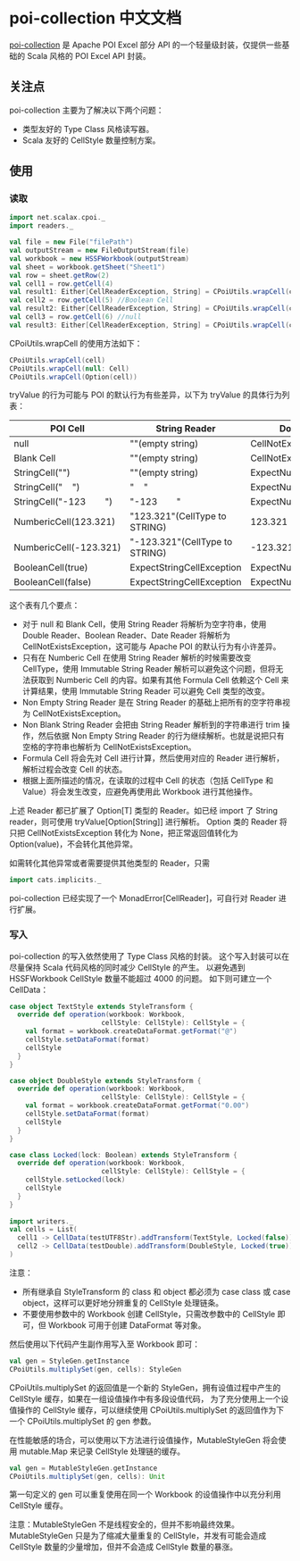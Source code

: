 # poi-collection 中文文档

[poi-collection](https://github.com/scalax/poi-collection) 是 Apache POI
Excel 部分 API 的一个轻量级封装，仅提供一些基础的 Scala 风格的 POI Excel API 封装。

## 关注点

poi-collection 主要为了解决以下两个问题：
* 类型友好的 Type Class 风格读写器。
* Scala 友好的 CellStyle 数量控制方案。

## 使用

### 读取

```scala
import net.scalax.cpoi._
import readers._

val file = new File("filePath")
val outputStream = new FileOutputStream(file)
val workbook = new HSSFWorkbook(outputStream)
val sheet = workbook.getSheet("Sheet1")
val row = sheet.getRow(2)
val cell1 = row.getCell(4)
val result1: Either[CellReaderException, String] = CPoiUtils.wrapCell(cell1).tryValue[String] //Right("Test")
val cell2 = row.getCell(5) //Boolean Cell
val result2: Either[CellReaderException, String] = CPoiUtils.wrapCell(cell2).tryValue[String] //Left(ExpectStringCellException)
val cell3 = row.getCell(6) //null
val result3: Either[CellReaderException, String] = CPoiUtils.wrapCell(cell3).tryValue[Option[Double]] //Right(None)
```

CPoiUtils.wrapCell 的使用方法如下：
```scala
CPoiUtils.wrapCell(cell)
CPoiUtils.wrapCell(null: Cell)
CPoiUtils.wrapCell(Option(cell))
```

tryValue 的行为可能与 POI 的默认行为有些差异，以下为 tryValue 的具体行为列表：

| POI Cell | String Reader | Double Reader | Boolean Reader | Date Reader | Immutable String Reader | Non Empty String Reader | Non Blank String Reader |
|-------|-------|-------|-------|-------|-------|-------|-------|
| null | ""(empty string) | CellNotExistsException | CellNotExistsException | CellNotExistsException | ""(empty string) | CellNotExistsException | CellNotExistsException |
| Blank Cell | ""(empty string) | CellNotExistsException | CellNotExistsException | CellNotExistsException | ""(empty string) | CellNotExistsException | CellNotExistsException |
| StringCell("") | ""(empty string) | ExpectNumericCellException | ExpectBooleanCellException | ExpectDateException | ""(empty string) | CellNotExistsException | CellNotExistsException |
| StringCell("&nbsp;&nbsp;&nbsp;&nbsp;") | "&nbsp;&nbsp;&nbsp;&nbsp;" | ExpectNumericCellException | ExpectBooleanCellException | ExpectDateException | "&nbsp;&nbsp;&nbsp;&nbsp;" | "&nbsp;&nbsp;&nbsp;&nbsp;" | CellNotExistsException |
| StringCell("-123&nbsp;&nbsp;&nbsp;&nbsp;&nbsp;&nbsp;&nbsp;&nbsp;") | "-123&nbsp;&nbsp;&nbsp;&nbsp;&nbsp;&nbsp;&nbsp;&nbsp;" | ExpectNumericCellException | ExpectBooleanCellException | ExpectDateException | "-123&nbsp;&nbsp;&nbsp;&nbsp;&nbsp;&nbsp;&nbsp;&nbsp;" | "-123&nbsp;&nbsp;&nbsp;&nbsp;&nbsp;&nbsp;&nbsp;&nbsp;" | "-123" |
| NumbericCell(123.321) | "123.321"(CellType to STRING) | 123.321 | ExpectBooleanCellException | Date(-2198535808600L) | ExpectStringCellException | "123.321"(CellType to STRING) | "123.321"(CellType to STRING) |
| NumbericCell(-123.321) | "-123.321"(CellType to STRING) | -123.321 | ExpectBooleanCellException | ExpectDateException | ExpectStringCellException | "-123.321"(CellType to STRING) | "-123.321"(CellType to STRING) |
| BooleanCell(true) | ExpectStringCellException | ExpectNumericCellException | true | ExpectDateException | ExpectStringCellException | ExpectStringCellException | ExpectStringCellException |
| BooleanCell(false) | ExpectStringCellException | ExpectNumericCellException | false | ExpectDateException | ExpectStringCellException | ExpectStringCellException | ExpectStringCellException |

这个表有几个要点：
* 对于 null 和 Blank Cell，使用 String Reader 将解析为空字符串，使用 Double Reader、Boolean Reader、Date Reader
将解析为 CellNotExistsException，这可能与 Apache POI 的默认行为有小许差异。
* 只有在 Numberic Cell 在使用 String Reader 解析的时候需要改变 CellType，使用 Immutable String Reader 解析可以避免这个问题，但将无法获取到
Numberic Cell 的内容。如果有其他 Formula Cell 依赖这个 Cell 来计算结果，使用 Immutable String Reader 可以避免 Cell 类型的改变。
* Non Empty String Reader 是在 String Reader 的基础上把所有的空字符串视为 CellNotExistsException。
* Non Blank String Reader 会把由 String Reader 解析到的字符串进行 trim 操作，然后依据 Non Empty String Reader 的行为继续解析。也就是说把只有空格的字符串也解析为 CellNotExistsException。
* Formula Cell 将会先对 Cell 进行计算，然后使用对应的 Reader 进行解析，解析过程会改变 Cell 的状态。
* 根据上面所描述的情况，在读取的过程中 Cell 的状态（包括 CellType 和 Value）将会发生改变，应避免再使用此 Workbook 进行其他操作。

上述 Reader 都已扩展了 Option[T] 类型的 Reader。如已经 import 了 String reader，则可使用 tryValue[Option[String]] 进行解析。
Option 类的 Reader 将只把 CellNotExistsException 转化为 None，把正常返回值转化为 Option(value)，不会转化其他异常。

如需转化其他异常或者需要提供其他类型的 Reader，只需
```scala
import cats.implicits._
```
poi-collection 已经实现了一个 MonadError[CellReader]，可自行对 Reader 进行扩展。

### 写入

poi-collection 的写入依然使用了 Type Class 风格的封装。
这个写入封装可以在尽量保持 Scala 代码风格的同时减少 CellStyle 的产生。
以避免遇到 HSSFWorkbook CellStyle 数量不能超过 4000 的问题。
如下则可建立一个 CellData：
```scala
case object TextStyle extends StyleTransform {
  override def operation(workbook: Workbook,
                       cellStyle: CellStyle): CellStyle = {
    val format = workbook.createDataFormat.getFormat("@")
    cellStyle.setDataFormat(format)
    cellStyle
  }
}

case object DoubleStyle extends StyleTransform {
  override def operation(workbook: Workbook,
                       cellStyle: CellStyle): CellStyle = {
    val format = workbook.createDataFormat.getFormat("0.00")
    cellStyle.setDataFormat(format)
    cellStyle
  }
}

case class Locked(lock: Boolean) extends StyleTransform {
  override def operation(workbook: Workbook,
                       cellStyle: CellStyle): CellStyle = {
    cellStyle.setLocked(lock)
    cellStyle
  }
}
  
import writers._
val cells = List(
  cell1 -> CellData(testUTF8Str).addTransform(TextStyle, Locked(false)),
  cell2 -> CellData(testDouble).addTransform(DoubleStyle, Locked(true))
)
```
注意：
* 所有继承自 StyleTransform 的 class 和 object 都必须为 case class 或 case object，这样可以更好地分辨重复的 CellStyle
处理链条。
* 不要使用参数中的 Workbook 创建 CellStyle，只需改参数中的 CellStyle 即可，但 Workbook 可用于创建 DataFormat 等对象。

然后使用以下代码产生副作用写入至 Workbook 即可：
```scala
val gen = StyleGen.getInstance
CPoiUtils.multiplySet(gen, cells): StyleGen
```
CPoiUtils.multiplySet 的返回值是一个新的 StyleGen，拥有设值过程中产生的 CellStyle 缓存，如果在一组设值操作中有多段设值代码，
为了充分使用上一个设值操作的 CellStyle 缓存，可以继续使用
CPoiUtils.multiplySet 的返回值作为下一个 CPoiUtils.multiplySet 的 gen 参数。

在性能敏感的场合，可以使用以下方法进行设值操作，MutableStyleGen 将会使用 mutable.Map 来记录 CellStyle 处理链的缓存。
```scala
val gen = MutableStyleGen.getInstance
CPoiUtils.multiplySet(gen, cells): Unit
```
第一句定义的 gen 可以重复使用在同一个 Workbook 的设值操作中以充分利用 CellStyle 缓存。

注意：MutableStyleGen 不是线程安全的，但并不影响最终效果。MutableStyleGen
只是为了缩减大量重复的 CellStyle，并发有可能会造成 CellStyle 数量的少量增加，但并不会造成 CellStyle 数量的暴涨。
